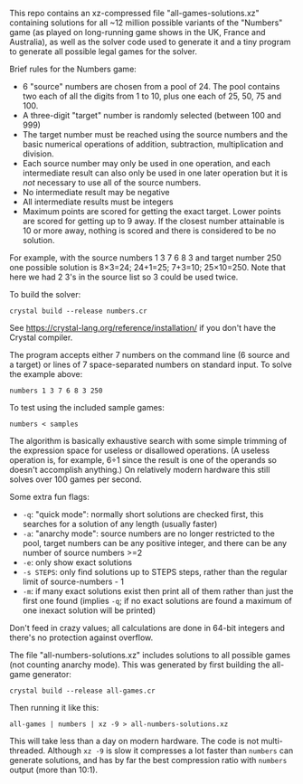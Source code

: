 This repo contains an xz-compressed file "all-games-solutions.xz" containing solutions for all ~12 million possible variants of the "Numbers" game (as played on long-running game shows in the UK, France and Australia), as well as the solver code used to generate it and a tiny program to generate all possible legal games for the solver.

Brief rules for the Numbers game:

* 6 "source" numbers are chosen from a pool of 24. The pool contains two each of all the digits from 1 to 10, plus one each of 25, 50, 75 and 100.
* A three-digit "target" number is randomly selected (between 100 and 999)
* The target number must be reached using the source numbers and the basic numerical operations of addition, subtraction, multiplication and division.
* Each source number may only be used in one operation, and each intermediate result can also only be used in one later operation but it is *not* necessary to use all of the source numbers.
* No intermediate result may be negative
* All intermediate results must be integers
* Maximum points are scored for getting the exact target. Lower points are scored for getting up to 9 away. If the closest number attainable is 10 or more away, nothing is scored and there is considered to be no solution.
  
For example, with the source numbers 1 3 7 6 8 3 and target number 250 one possible solution is 8×3=24; 24+1=25; 7+3=10; 25×10=250. Note that here we had 2 3's in the source list so 3 could be used twice.

To build the solver:

    crystal build --release numbers.cr

See https://crystal-lang.org/reference/installation/ if you don't have the Crystal compiler.

The program accepts either 7 numbers on the command line (6 source and a target) or lines of 7 space-separated numbers on standard input. To solve the example above:

    numbers 1 3 7 6 8 3 250

To test using the included sample games:

    numbers < samples


The algorithm is basically exhaustive search with some simple trimming of the expression space for useless or disallowed operations. (A useless operation is, for example, 6÷1 since the result is one of the operands so doesn't accomplish anything.) On relatively modern hardware this still solves over 100 games per second.

Some extra fun flags:
* `-q`: "quick mode": normally short solutions are checked first, this searches for a solution of any length (usually faster)
* `-a`: "anarchy mode": source numbers are no longer restricted to the pool, target numbers can be any positive integer, and there can be any number of source numbers >=2
* `-e`: only show exact solutions
* `-s STEPS`: only find solutions up to STEPS steps, rather than the regular limit of source-numbers - 1
* `-m`: if many exact solutions exist then print all of them rather than just the first one found (implies `-q`; if no exact solutions are found a maximum of one inexact solution will be printed)

Don't feed in crazy values; all calculations are done in 64-bit integers and there's no protection against overflow.
    
The file "all-numbers-solutions.xz" includes solutions to all possible games (not counting anarchy mode). This was generated by first building the all-game generator:

    crystal build --release all-games.cr
    
Then running it like this:

    all-games | numbers | xz -9 > all-numbers-solutions.xz

This will take less than a day on modern hardware. The code is not multi-threaded. Although `xz -9` is slow it compresses a lot faster than `numbers` can generate solutions, and has by far the best compression ratio with `numbers` output (more than 10:1).
